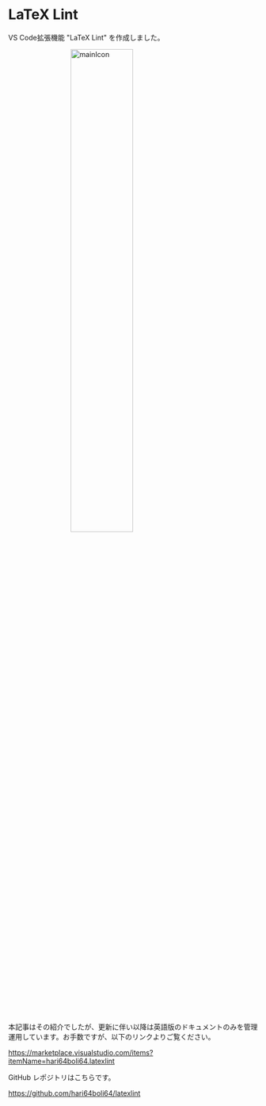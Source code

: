 # LaTeX Lint

VS Code拡張機能 "LaTeX Lint" を作成しました。

<img width="25%" alt=""><img width="50%" src="https://github.com/hari64boli64/latexlint/blob/master/images/mainIcon512.png?raw=true" alt="mainIcon"/><img width="25%" alt="">

本記事はその紹介でしたが、更新に伴い以降は英語版のドキュメントのみを管理運用しています。お手数ですが、以下のリンクよりご覧ください。

https://marketplace.visualstudio.com/items?itemName=hari64boli64.latexlint

GitHub レポジトリはこちらです。

https://github.com/hari64boli64/latexlint
